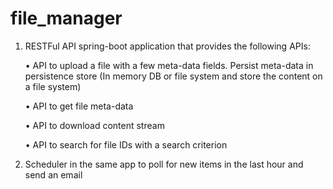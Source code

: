 # file_manager
1) RESTFul API spring-boot application that provides the following APIs:

    • API to upload a file with a few meta-data fields. Persist meta-data in persistence store (In memory DB or file system and store the content on a file system)
    
    • API to get file meta-data
    
    • API to download content stream 
    
    • API to search for file IDs with a search criterion 

2) Scheduler in the same app to poll for new items in the last hour and send an email 

